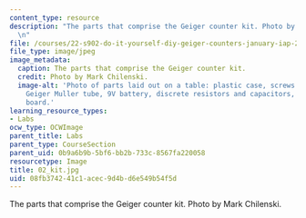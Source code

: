 ```yaml
---
content_type: resource
description: "The parts that comprise the Geiger counter kit. Photo by Mark Chilenski.\r\
  \n"
file: /courses/22-s902-do-it-yourself-diy-geiger-counters-january-iap-2015/08fb374241c1acec9d4bd6e549b54f5d_02_kit.jpg
file_type: image/jpeg
image_metadata:
  caption: The parts that comprise the Geiger counter kit.
  credit: Photo by Mark Chilenski.
  image-alt: 'Photo of parts laid out on a table: plastic case, screws and fittings,
    Geiger Muller tube, 9V battery, discrete resistors and capacitors, printed circuit
    board.'
learning_resource_types:
- Labs
ocw_type: OCWImage
parent_title: Labs
parent_type: CourseSection
parent_uid: 0b9a6b9b-5bf6-bb2b-733c-8567fa220058
resourcetype: Image
title: 02_kit.jpg
uid: 08fb3742-41c1-acec-9d4b-d6e549b54f5d
---
```

The parts that comprise the Geiger counter kit. Photo by Mark Chilenski.


